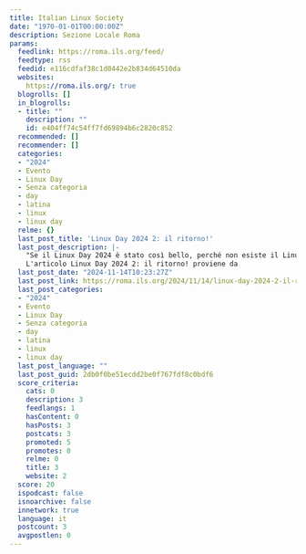 ```yaml
---
title: Italian Linux Society
date: "1970-01-01T00:00:00Z"
description: Sezione Locale Roma
params:
  feedlink: https://roma.ils.org/feed/
  feedtype: rss
  feedid: e116cdfaf38c1d0442e2b834d64510da
  websites:
    https://roma.ils.org/: true
  blogrolls: []
  in_blogrolls:
  - title: ""
    description: ""
    id: e404ff74c54ff7fd69894b6c2820c852
  recommended: []
  recommender: []
  categories:
  - "2024"
  - Evento
  - Linux Day
  - Senza categoria
  - day
  - latina
  - linux
  - linux day
  relme: {}
  last_post_title: 'Linux Day 2024 2: il ritorno!'
  last_post_description: |-
    "Se il Linux Day 2024 è stato così bello, perché non esiste il Linux Day 2024 2?" --- ILS Roma: "Hold my (free) beer as I call LUG Latina."
    L'articolo Linux Day 2024 2: il ritorno! proviene da
  last_post_date: "2024-11-14T10:23:27Z"
  last_post_link: https://roma.ils.org/2024/11/14/linux-day-2024-2-il-ritorno/
  last_post_categories:
  - "2024"
  - Evento
  - Linux Day
  - Senza categoria
  - day
  - latina
  - linux
  - linux day
  last_post_language: ""
  last_post_guid: 2db0f0be51ecdd2be0f767fdf8c0bdf6
  score_criteria:
    cats: 0
    description: 3
    feedlangs: 1
    hasContent: 0
    hasPosts: 3
    postcats: 3
    promoted: 5
    promotes: 0
    relme: 0
    title: 3
    website: 2
  score: 20
  ispodcast: false
  isnoarchive: false
  innetwork: true
  language: it
  postcount: 3
  avgpostlen: 0
---
```


